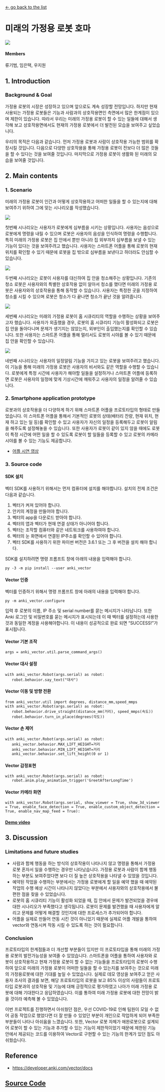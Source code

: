 [← go back to the list](../../HCI.md)

# 미래의 가정용 로봇 호마
![](img/1.png)

#### Members
류기범, 임은택, 우지원

## 1. Introduction 

### Background & Goal
가정용 로봇의 시장은 성장하고 있으며 앞으로도 계속 성장할 전망입니다. 하지만 현재 사용되는 가정용 로봇들은 기능과 사람과의 상호작용면인 측면에서 많은 한계점이 있으며 제한이 있습니다. 따라서 우리는 미래의 가정용 로봇이 할 수 있는 일들에 대해서 생각해 보고 상호작용면에서도 현재의 가정용 로봇에서 더 발전된 모습을 보여주고 싶었습니다.

우리의 목적은 다음과 같습니다. 먼저 가정용 로봇과 사람이 상호작용 가능한 범위를 확장시킬 것입니다. 다음으로 다양한 상호작용을 통해 가정용 로봇이 전보다 더 많은 것들을 할 수 있다는 것을 보여줄 것입니다. 마지막으로 가정용 로봇이 생활화 된 미래의 모습을 보여줄 것입니다.

## 2. Main contents
### 1. Scenario
미래의 가정용 로봇이 인간과 어떻게 상호작용하고 어떠한 일들을 할 수 있는지에 대해 보여주기 위하여 그에 맞는 시나리오를 작성했습니다.

![](img/2.png)

첫번째 시나리오는 사용자가 로봇에게 심부름을 시키는 상황입니다. 사용자는 음성으로 로봇에게 명령을 내릴 수 있으며 로봇은 사용자의 음성을 인식하여 명령을 수행합니다. 특히 미래의 가정용 로봇은 집 안에서 뿐만 아니라 집 외부까지 심부름을 보낼 수 있는 기능이 있다는 것을 보여주려고 했습니다. 사용자는 스마트폰 어플을 통해 로봇의 현재위치를 확인할 수 있기 때문에 로봇을 집 밖으로 심부름을 보낸다고 하더라도 안심할 수 있습니다.

![](img/3.png)

두번째 시나리오는 로봇이 사용자를 대신하여 집 안을 청소해주는 상황입니다. 기존의 청소 로봇은 사용자와의 특별한 상호작용 없이 알아서 청소를 했다면 미래의 가정용 로봇은 사용자와의 상호작용을 통해 동작할 수 있습니다. 사용자는 특정한 곳을 지정하여 청소를 시킬 수 있으며 로봇은 청소가 다 끝나면 청소가 끝난 것을 알려줍니다.

![](img/4.png)

세번째 시나리오는 미래의 가정용 로봇이 홈 시큐리티의 역할을 수행하는 상황을 보여주고자 했습니다. 사용자가 외출했을 경우, 로봇의 홈 시큐리티 기능이 활성화되고 로봇은 집 안을 돌아다니며 문제가 생기지는 않았는지, 외부인이 출입했는지를 확인할 수 있습니다. 또한 사용자는 스마트폰 어플을 통해 멀리서도 로봇의 시야를 볼 수 있기 때문에 집 안을 확인할 수 있습니다.

![](img/5.png)

네번째 시나리오는 사용자의 일정알림 기능을 가지고 있는 로봇을 보여주려고 했습니다. 이 기능을 통해 미래의 가정용 로봇은 사용자의 비서와도 같은 역할을 수행할 수 있습니다. 로봇에게 특정 시간에 사용자가 해야할 일들을 설정하거나 스마트폰 어플에 등록하면 로봇은 사용자의 일정에 맞게 기상시간에 깨워주고 사용자의 일정을 알려줄 수 있습니다.

### 2. Smartphone application prototype
로봇과의 상호작용을 더 다양하게 하기 위해 스마트폰 어플을 프로토타입의 형태로 만들었습니다. 이 스마트폰 어플을 통해서 기본적인 로봇의 상태(배터리 잔량, 현재 위치, 현재 하고 있는 일 등)를 확인할 수 있고 사용자가 자신의 일정을 등록해두고 로봇이 알림을 해주도록 설정해놓을 수 있습니다. 또한 사용자가 로봇이 같이 있지 않을 때에도 로봇이 특정 시간에 어떤 일을 할 수 있도록 로봇이 할 일들을 등록할 수 있고 로봇의 카메라 시야를 볼 수 있는 기능도 제공합니다.

- [어플 시연 영상](https://drive.google.com/file/d/1zE9__IC03LUmsb_ZjvKhtT6bytxym9oZ/view?usp=sharing)

### 3. Source code
#### SDK 설치
벡터 SDK를 사용하기 위해서는 먼저 컴퓨터에 설치를 해야합니다. 설치의 전제 조건은 다음과 같습니다.
1. 벡터가 켜져 있어야 합니다.
2. 안키의 계정을 만들어야 합니다.
3. 벡터의 app을 다운로드 받아야 합니다.
4. 벡터의 앱과 벡터가 현재 연결 상태가 아니어야 합니다.
5. 벡터는 조작할 컴퓨터와 같은 네트워크를 사용하여야 합니다.
6. 벡터의 눈 화면에서 연결된 IP주소를 확인할 수 있어야 합니다.
7. 벡터 SDK를 사용하기 위한 파이썬 버전은 3.6.1 또는 그 후 버전을 설치 해야 합니다.

SDK를 설치하려면 명령 프롬프트 창에 아래의 내용을 입력해야 합니다.
```
py -3 -m pip install --user anki_vector
```

#### Vector 인증
벡터를 인증하기 위해서 명령 프롬프트 창에 아래의 내용을 입력해야 합니다.
```
py -m anki_vector.configure
```

입력 후 로봇의 이름, IP 주소 및 serial number를 묻는 메시지가 나타납니다. 또한 Anki 로그인 및 비밀번호를 묻는 메시지가 표시되는데 이 때 벡터를 설정하는데 사용한 것과 동일한 계정을 사용해야합니다. 이 내용이 성공적으로 완료 되면 “SUCCESS!”가 표시됩니다.

#### Vector 기본 조작
```
args = anki_vector.util.parse_command_args()
```

#### Vector 대사 설정
```
with anki_vector.Robot(args.serial) as robot:
   robot.behavior.say_text("대사")
```
 
#### Vector 이동 및 방향 전환
```
from anki_vector.util import degrees, distance_mm,speed_mmps
with anki_vector.Robot(args.serial) as robot:
   robot.behavior.drive_straight(distance_mm(거리), speed_mmps(속도))
   robot.behavior.turn_in_place(degrees(각도))
```

#### Vector 손 제어
```
with anki_vector.Robot(args.serial) as robot:
   anki_vector.behavior.MAX_LIFT_HEIGHT=거리
   anki_vector.behavior.MIN_LIFT_HEIGHT=거리
   anki_vector.behavior.set_lift_height(0 or 1)
```

#### Vector 감정표현
```
with anki_vector.Robot(args.serial) as robot:
   robot.anim.play_animation_trigger('GreetAfterLongTime')
```

#### Vector 카메라 화면
```
with anki_vector.Robot(args.serial, show_viewer = True, show_3d_viewer = True, enable_face_detection = True, enable_custom_object_detection = True, enable_nav_map_feed = True):
```
#### [Demo video](https://drive.google.com/file/d/1WRkExbGfxuPEFxZn6AsWggE7-FzRNN7V/view?usp=sharing)


## 3. Discussion
### Limitations and future studies
- 사람과 함께 행동을 하는 방식의 상호작용이 나타나지 않고 명령을 통해서 가정용 로봇 혼자서 일을 수행하는 경우만 나타났습니다. 가정용 로봇과 사람이 함께 행동하는 부분도 보여주었다면  보다 더 질 높은 상호작용을 나타낼 수 있었을 것입니다.
- 예약된 작업을 수행하는 부분에서는 가정용 로봇에게 할 일을 예약 했을 때 예약된 작업의 수행 예상 시간이 나타나지 않았다는 부분에서 사용자와의 상호작용에서 불편한 점을 찾을 수 있었습니다.
- 로봇의 홈 시큐리티 기능이 활성화 되었을 때, 집 안에서 문제가 발견되었을 경우에 대한 시나리오가 부족했다고 생각됩니다. 로봇이 문제를 발견했을 때 사용자에게 알리고 문제를 어떻게 해결할 것인지에 대한 프로세스가 추가되어야 합니다.
- 어플을 실제로 만들어 연동 시킨 것이 아니었기 때문에 실제로 어플 개발을 통하여 vector와 연동시켜 작동 시킬 수 있도록 하는 것이 필요합니다.

### Conclusion
프로토타입의 한계점들과 더 개선할 부분들이 있지만 이 프로토타입을 통해 미래의 가정용 로봇의 발전가능성을 보여줄 수 있었습니다. 스마트폰을 어플을 통하여 사용자와 로봇이 상호작용하고 현재 가정용 로봇이 할 수 없는 기능들을 프로토타입의 로봇이 수행하여  앞으로 미래의 가정용 로봇이 어떠한 일들을 할 수 있는지를 보여주는 것으로 미래의 가정용로봇에 대한 기대를 높일 수 있었습니다. 실제로 데모 영상을 보여주고 얻은 사용자 조사의 결과를 보면, 해당 프로토타입의 로봇을 보고 85% 이상의 사람들이 프로토타입 로봇과의 상호작용 및 기능에 대해 긍정적으로 평가하였고 나아가 미래 가정용 로봇에 대해 기대한다고 응답하였습니다. 이를 통하여 미래 가정용 로봇에 대한 전망이 밝을 것이라 예측해 볼 수 있었습니다.

이번 프로젝트를 진행하면서 아쉬웠던 점은, 우선 COVID-19로 인해 팀원이 모일 수 없어 공동 작업으로 했었다면 더 잘 만들 수 있었던 부분이 개인으로 작업하게 되어 부족한 부분들이 나타나 아쉬움을 느꼈습니다. 또한, Vector 로봇 자체가 애완로봇으로 설계되어 로봇이 할 수 있는 기능과 추가할 수 있는 기능이 제한적이었기 때문에 제한된 기능 안에서 제공되는 코드를 이용하여 Vector로 구현할 수 있는 기능의 한계가 있던 점도 아쉬웠습니다.

## Reference
- https://developer.anki.com/vector/docs

## [Source Code](source/source.zip)